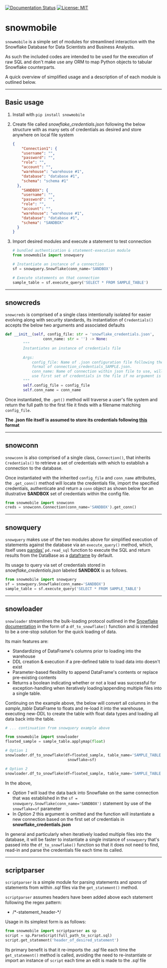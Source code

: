 [![Documentation Status](https://readthedocs.org/projects/snowmobile/badge/?version=latest)](https://snowmobile.readthedocs.io/en/latest/?badge=latest)
[![License: MIT](https://img.shields.io/badge/License-MIT-blue.svg)](https://github.com/GEM7318/Snowmobile/blob/master/LICENSE.txt)

# snowmobile

`snowmobile` is a simple set of modules for streamlined interaction with the Snowflake Database for Data Scientists and Business Analysts.

As such the included codes are intended to be used for the execution of raw SQL and don't make use any ORM to map Python objects to tabular Snowflake
counterparts.
 
A quick overview of simplified usage and a description of of each module is outlined below.

---
## Basic usage
1. Install with `pip install snowmobile`

2. Create file called *snowflake_credentials.json* following the below structure with as many sets of credentials
as desired and store anywhere on local file system
    ```json
    {
        "Connection1": {
        "username":	"",
        "password":	"",
        "role": "",
        "account": "",
        "warehouse": "warehouse #1",
        "database":	"database #1",
        "schema": "schema #1"
      },
        "SANDBOX": {
        "username":	"",
        "password":	"",
        "role": "",
        "account": "",
        "warehouse": "warehouse #1",
        "database":	"database #1",
        "schema": "SANDBOX"
      }
    }
   ```
        
3. Import desired modules and execute a statement to test connection
    ```python
    # bundled authentication & statement-execution module  
    from snowmobile import snowquery
   
    # Instantiate an instance of a connection
    sf = snowquery.Snowflake(conn_name='SANDBOX')
   
    # Execute statements on that connection 
    sample_table = sf.execute_query('SELECT * FROM SAMPLE_TABLE')
    ```


---
## snowcreds
`snowcreds` is comprised of a single class intentionally isolated for easier evolving along with security standards, 
its instantiation of `Credentials()` accepts the below two arguments and associated defaults
```python
def __init__(self, config_file: str = 'snowflake_credentials.json',
                 conn_name: str = '') -> None:
        """
        Instantiates an instance of credentials file
        
        Args:
            config_file: Name of .json configuration file following the
            format of connection_credentials_SAMPLE.json.
            conn_name: Name of connection within json file to use, will
            use first set of credentials in the file if no argument is passed.
        """
        self.config_file = config_file
        self.conn_name = conn_name
```
Once instantiated, the `.get()` method will traverse a user's file system and return the full path to the first file it finds with a filename matching `config_file`.

**The .json file itself is assumed to store its credentials following [this](https://github.com/GEM7318/Snowmobile/blob/master/connection_credentials_SAMPLE.json) format**

---
## snowconn
`snowconn` is also comprised of a single class, `Connection()`, that inherits `Credentials()` to retrieve a set of credentials with which to establish a connection to the database.

Once instantiated with the inherited `config_file` and `conn_name` attributes, the `.get_conn()` method will locate the credentials file, import the specified credentials, authenticate and return a `conn` 
object as shown below for an illustrative **SANDBOX** set of credentials within the config file.
```python
from snowmobile import snowconn
creds = snowconn.Connection(conn_name='SANDBOX').get_conn()
```

---
## snowquery
`snowquery` makes use of the two modules above for simplified execution of statements against the database via an `execute_query()` method, which, itself
uses [pandas'](https://pandas.pydata.org/) `pd.read_sql` function to execute the SQL and return results from the DataBase
as a [dataframe](https://pandas.pydata.org/pandas-docs/stable/reference/api/pandas.DataFrame.html) by default.

Its usage to query via set of credentials stored in _snowflake_credentials.json_ labeled **SANDBOX** is as follows.

```python
from snowmobile import snowquery
sf = snowquery.Snowflake(conn_name='SANDBOX')
sample_table = sf.execute_query('SELECT * FROM SAMPLE_TABLE')
```


---
## snowloader
`snowloader` streamlines the bulk-loading protocol outlined in the [Snowflake documentation](https://docs.snowflake.com/en/user-guide/data-load-overview.html)
in the form of a `df_to_snowflake()` function and is intended to be a one-stop solution for the quick loading of data.

Its main features are:
- Standardizing of DataFrame's columns prior to loading into the warehouse
- DDL creation & execution if a pre-defined table to load data into doesn't exist 
- Parameter-based flexibility to append DataFrame's contents or replace pre-existing contents
- Returns a boolean indicating whether or not a load was successful for exception-handling when iteratively loading/appending multiple files
into a single table.

Continuing on the example above, the below will convert all columns in the _sample_table_ DataFrame to floats and re-load it into the warehouse,
executing new-DDL to create the table with float data types and loading all data back into the table.

```python
# ... continuation from snowquery example above

from snowmobile import snowloader
floated_sample = sample_table.applymap(float)

# Option 1 
snowloader.df_to_snowflake(df=floated_sample, table_name='SAMPLE_TABLE', force_recreate=True,
                            snowflake=sf)

# Option 2 
snowloader.df_to_snowflake(df=floated_sample, table_name='SAMPLE_TABLE', force_recreate=True)
``` 

In the above,
- *Option 1* will load the data back into Snowflake on the same connection that was established in the
  `sf = snowquery.Snowflake(conn_name='SANDBOX')` statement by use of the `snowflake=sf` parameter
- In *Option 2* this argument is omitted and the function will instantiate a new connection based on the first set of credentials in **snowflake_credentials.json**


In general and particularly when iteratively loaded multiple files into the database, it will be faster to instantiate a single instance of `snowquery`
that's passed into the `df_to_snowflake()` function so that it does not need to find, read-in and parse the credentials file each time its called.

---
## scriptparser
`scriptparser` is a simple module for parsing statements and *spans* of statements from within _.sql_ files via the `get_statement()` method.

`scriptparser` assumes headers have been added above each statement following the regex pattern:
- /\*-statement_header-\*/

Usage in its simplest form is as follows:
```python
from snowmobile import scriptparser as sp
script = sp.ParseScript(full_path_to_script.sql)
script.get_statement('header_of_desired_statement')
```

Its primary benefit is that it re-imports the _.sql_ file each time the `get_statement()` method is called, avoiding
the need to re-instantiate or import an instance of `script` each time an edit is made to the _.sql_ file 
  
